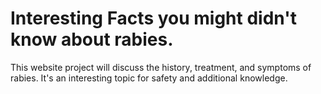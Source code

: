 # Interesting Facts you might didn't know about rabies.
This website project will discuss the history, treatment, and symptoms of rabies. It's an interesting topic for safety and additional knowledge.
